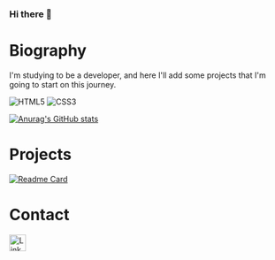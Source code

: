 ### Hi there 👋

# Biography

I'm studying to be a developer, and here I'll add some projects that I'm going to start on this journey.

![HTML5](https://img.shields.io/badge/HTML5-E34F26?style=for-the-badge&logo=html5&logoColor=white)
![CSS3](https://img.shields.io/badge/CSS3-1572B6?style=for-the-badge&logo=css3&logoColor=white)

[![Anurag's GitHub stats](https://github-readme-stats.vercel.app/api?username=castanhadev&show_icons=true&theme=tokyonight)](https://github.com/castanhadev/github-readme-stats)

# Projects

[![Readme Card](https://github-readme-stats.vercel.app/api/pin/?username=castanhadev&repo=castanhadev.github.io)](https://github.com/anuraghazra/github-readme-stats)

# Contact

[<img src='https://img.shields.io/badge/LinkedIn-0077B5?style=for-the-badge&logo=linkedin&logoColor=white' alt='Linkedin' height='30'>](linkedin.com/in/castanhadev)
